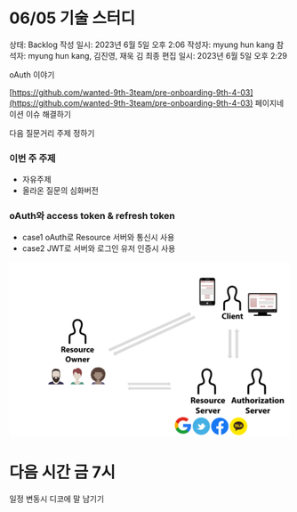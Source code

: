# 06/05 기술 스터디

상태: Backlog
작성 일시: 2023년 6월 5일 오후 2:06
작성자: myung hun kang
참석자: myung hun kang, 김진영, 재욱 김
최종 편집 일시: 2023년 6월 5일 오후 2:29

oAuth 이야기

[https://github.com/wanted-9th-3team/pre-onboarding-9th-4-03](https://github.com/wanted-9th-3team/pre-onboarding-9th-4-03) 페이지네이션 이슈 해결하기

다음 질문거리 주제 정하기

### 이번 주 주제

- 자유주제
- 올라온 질문의 심화버전

### oAuth와 access token & refresh token

- case1 oAuth로 Resource 서버와 통신시 사용
- case2 JWT로 서버와 로그인 유저 인증시 사용

![Untitled](../assets/23.06.05/Untitled.png)

# 다음 시간 금 7시

일정 변동시 디코에 말 남기기
